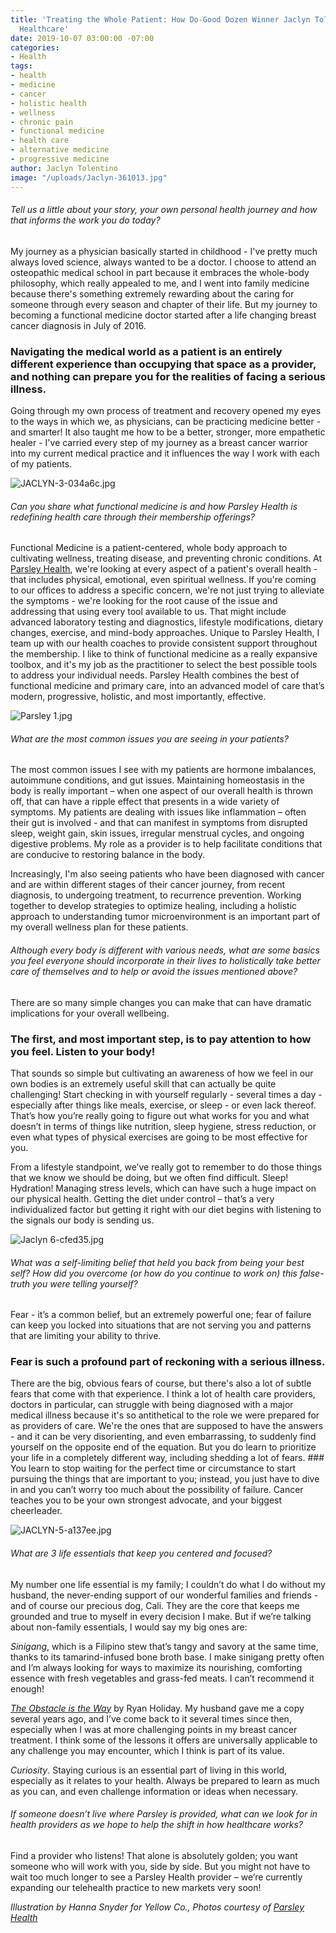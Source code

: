 ```yaml
---
title: 'Treating the Whole Patient: How Do-Good Dozen Winner Jaclyn Tolentino Is Redefining
  Healthcare'
date: 2019-10-07 03:00:00 -07:00
categories:
- Health
tags:
- health
- medicine
- cancer
- holistic health
- wellness
- chronic pain
- functional medicine
- health care
- alternative medicine
- progressive medicine
author: Jaclyn Tolentino
image: "/uploads/Jaclyn-361013.jpg"
---
```


###### Tell us a little about your story, your own personal health journey and how that informs the work you do today?

My journey as a physician basically started in childhood - I've pretty much always loved science, always wanted to be a doctor. I choose to attend an osteopathic medical school in part because it embraces the whole-body philosophy, which really appealed to me, and I went into family medicine because there's something extremely rewarding about the caring for someone through every season and chapter of their life. But my journey to becoming a functional medicine doctor started after a life changing breast cancer diagnosis in July of 2016. 
### Navigating the medical world as a patient is an entirely different experience than occupying that space as a provider, and nothing can prepare you for the realities of facing a serious illness.
Going through my own process of treatment and recovery opened my eyes to the ways in which we, as physicians, can be practicing medicine better - and smarter! It also taught me how to be a better, stronger, more empathetic healer - I've carried every step of my journey as a breast cancer warrior into my current medical practice and it influences the way I work with each of my patients. 

![JACLYN-3-034a6c.jpg](/uploads/JACLYN-3-034a6c.jpg)

###### Can you share what functional medicine is and how Parsley Health is redefining health care through their membership offerings? 

Functional Medicine is a patient-centered, whole body approach to cultivating wellness, treating disease, and preventing chronic conditions. At [Parsley Health](https://www.parsleyhealth.com/), we're looking at every aspect of a patient's overall health - that includes physical, emotional, even spiritual wellness. If you're coming to our offices to address a specific concern, we're not just trying to alleviate the symptoms - we're looking for the root cause of the issue and addressing that using every tool available to us. That might include advanced laboratory testing and diagnostics, lifestyle modifications, dietary changes, exercise, and mind-body approaches. Unique to Parsley Health, I team up with our health coaches to provide consistent support throughout the membership.  I like to think of functional medicine as a really expansive toolbox, and it's my job as the practitioner to select the best possible tools to address your individual needs. Parsley Health combines the best of functional medicine and primary care, into an advanced model of care that’s modern, progressive, holistic, and most importantly, effective.

![Parsley 1.jpg](/uploads/Parsley%201.jpg)

###### What are the most common issues you are seeing in your patients? 

The most common issues I see with my patients are hormone imbalances, autoimmune conditions, and gut issues. Maintaining homeostasis in the body is really important – when one aspect of our overall health is thrown off, that can have a ripple effect that presents in a wide variety of symptoms. My patients are dealing with issues like inflammation – often their gut is involved - and that can manifest in symptoms from disrupted sleep, weight gain, skin issues, irregular menstrual cycles, and ongoing digestive problems. My role as a provider is to help facilitate conditions that are conducive to restoring balance in the body.

Increasingly, I'm also seeing patients who have been diagnosed with cancer and are within different stages of their cancer journey, from recent diagnosis, to undergoing treatment, to recurrence prevention. Working together to develop strategies to optimize healing, including a holistic approach to understanding tumor microenvironment is an important part of my overall wellness plan for these patients. 

###### Although every body is different with various needs, what are some basics you feel everyone should incorporate in their lives to holistically take better care of themselves and to help or avoid the issues mentioned above? 
 

There are so many simple changes you can make that can have dramatic implications for your overall wellbeing. 
### The first, and most important step, is to pay attention to how you feel. Listen to your body!

That sounds so simple but cultivating an awareness of how we feel in our own bodies is an extremely useful skill that can actually be quite challenging! Start checking in with yourself regularly - several times a day - especially after things like meals, exercise, or sleep - or even lack thereof. That’s how you’re really going to figure out what works for you and what doesn’t in terms of things like nutrition, sleep hygiene, stress reduction, or even what types of physical exercises are going to be most effective for you. 

From a lifestyle standpoint, we’ve really got to remember to do those things that we know we should be doing, but we often find difficult. Sleep! Hydration! Managing stress levels, which can have such a huge impact on our physical health. Getting the diet under control – that’s a very individualized factor but getting it right with our diet begins with listening to the signals our body is sending us.

![Jaclyn 6-cfed35.jpg](/uploads/Jaclyn%206-cfed35.jpg)

###### What was a self-limiting belief that held you back from being your best self? How did you overcome (or how do you continue to work on) this false-truth you were telling yourself?

Fear - it’s a common belief, but an extremely powerful one; fear of failure can keep you locked into situations that are not serving you and patterns that are limiting your ability to thrive.
### Fear is such a profound part of reckoning with a serious illness. 
There are the big, obvious fears of course, but there's also a lot of subtle fears that come with that experience. I think a lot of health care providers, doctors in particular, can struggle with being diagnosed with a major medical illness because it's so antithetical to the role we were prepared for as providers of care. We're the ones that are supposed to have the answers - and it can be very disorienting, and even embarrassing, to suddenly find yourself on the opposite end of the equation. But you do learn to prioritize your life in a completely different way, including shedding a lot of fears. ### You learn to stop waiting for the perfect time or circumstance to start pursuing the things that are important to you; instead, you just have to dive in and you can’t worry too much about the possibility of failure. 
Cancer teaches you to be your own strongest advocate, and your biggest cheerleader.

![JACLYN-5-a137ee.jpg](/uploads/JACLYN-5-a137ee.jpg)

###### What are 3 life essentials that keep you centered and focused?

 My number one life essential is my family; I couldn’t do what I do without my husband, the never-ending support of our wonderful families and friends - and of course our precious dog, Cali. They are the core that keeps me grounded and true to myself in every decision I make.
But if we’re talking about non-family essentials, I would say my big ones are: 

*Sinigang*, which is a Filipino stew that’s tangy and savory at the same time, thanks to its tamarind-infused bone broth base. I make sinigang pretty often and I’m always looking for ways to maximize its nourishing, comforting essence with fresh vegetables and grass-fed meats. I can’t recommend it enough!

*[The Obstacle is the Way](https://www.amazon.com/Obstacle-Way-Timeless-Turning-Triumph/dp/1591846358)* by Ryan Holiday. My husband gave me a copy several years ago, and I’ve come back to it several times since then, especially when I was at more challenging points in my breast cancer treatment. I think some of the lessons it offers are universally applicable to any challenge you may encounter, which I think is part of its value.

*Curiosity*. Staying curious is an essential part of living in this world, especially as it relates to your health. Always be prepared to learn as much as you can, and even challenge information or ideas when necessary.

###### If someone doesn’t live where Parsley is provided, what can we look for in health providers as we hope to help the shift in how healthcare works? 

Find a provider who listens! That alone is absolutely golden; you want someone who will work with you, side by side. 
But you might not have to wait too much longer to see a Parsley Health provider – we’re currently expanding our telehealth practice to new markets very soon!


_Illustration by Hanna Snyder for Yellow Co., Photos courtesy of [Parsley Health](https://www.parsleyhealth.com/)_
